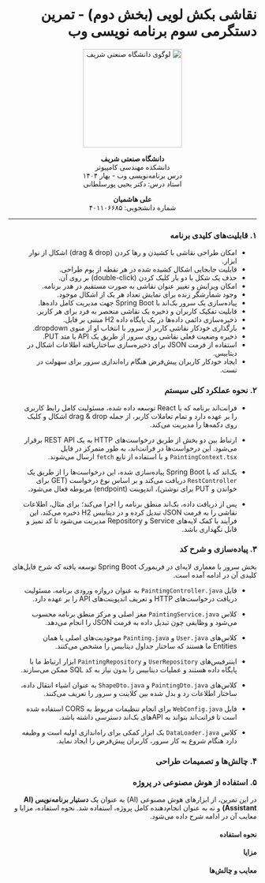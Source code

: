 <div dir="rtl">

# نقاشی بکش لویی (بخش دوم) - تمرین دستگرمی سوم برنامه نویسی وب

<p align="center">
  <img src="https://upload.wikimedia.org/wikipedia/commons/4/42/Sharif-University-of-Technology.jpg" alt="لوگوی دانشگاه صنعتی شریف" width="200">
</p>

<p align="center">
  <b>دانشگاه صنعتی شریف</b><br>
  دانشکده مهندسی کامپیوتر<br>
  درس برنامه‌نویسی وب - بهار ۱۴۰۴
  <br>استاد درس: دکتر یحیی پورسلطانی
</p>

<p align="center">
  <b>علی هاشمیان</b><br>
  شماره دانشجویی: ۴۰۱۱۰۶۶۸۵
</p>

---

### ۱. قابلیت‌های کلیدی برنامه

*   امکان طراحی نقاشی با کشیدن و رها کردن (drag & drop) اشکال از نوار ابزار.
*   قابلیت جابجایی اشکال کشیده شده در هر نقطه از بوم طراحی.
*   حذف یک شکل با دو بار کلیک کردن (double-click) بر روی آن.
*   امکان ویرایش و تغییر عنوان نقاشی به صورت مستقیم در هدر برنامه.
*   وجود شمارشگر زنده برای نمایش تعداد هر یک از اشکال موجود.
*   پیاده‌سازی یک سرور بک‌اند با Spring Boot جهت مدیریت کامل داده‌ها.
*   قابلیت تفکیک کاربران و ذخیره یک نقاشی منحصر به فرد برای هر کاربر.
*   ذخیره‌سازی دائمی داده‌ها در یک پایگاه داده H2 مبتنی بر فایل.
*   بارگذاری خودکار نقاشی کاربر از سرور با انتخاب او از منوی dropdown.
*   ذخیره وضعیت فعلی نقاشی روی سرور از طریق یک API با متد PUT.
*   استفاده از فرمت JSON برای ذخیره‌سازی ساختاریافته اطلاعات اشکال در دیتابیس.
*   ایجاد خودکار کاربران پیش‌فرض هنگام راه‌اندازی سرور برای سهولت در تست.




### ۲. نحوه عملکرد کلی سیستم

*   فرانت‌اند برنامه که با React توسعه داده شده، مسئولیت کامل رابط کاربری را بر عهده دارد و تمام تعاملات کاربر، از جمله drag & drop اشکال و کلیک روی دکمه‌ها را مدیریت می‌کند.

*   ارتباط بین دو بخش از طریق درخواست‌های HTTP به یک REST API برقرار می‌شود. این درخواست‌ها در فرانت‌اند، به طور متمرکز در فایل `PaintingContext.tsx` و با استفاده از تابع `fetch` ارسال می‌شوند.

*   بک‌اند که با Spring Boot پیاده‌سازی شده، این درخواست‌ها را از طریق یک `RestController` دریافت می‌کند و بر اساس نوع درخواست (GET برای خواندن و PUT برای نوشتن)، اندپوینت (endpoint) مربوطه فعال می‌شود.

*   پس از دریافت داده، بک‌اند منطق برنامه را اجرا می‌کند؛ برای مثال، اطلاعات نقاشی را به فرمت JSON تبدیل کرده و در دیتابیس H2 ذخیره می‌کند. این فرآیند با کمک لایه‌های Service و Repository مدیریت می‌شود تا کد تمیز و قابل نگهداری باشد.


### ۳. پیاده‌سازی و شرح کد

بخش سرور با معماری لایه‌ای در فریمورک Spring Boot توسعه یافته که شرح فایل‌های کلیدی آن در ادامه آمده است.

*   فایل `PaintingController.java` به عنوان دروازه ورودی برنامه، مسئولیت دریافت درخواست‌های HTTP و تعریف اندپوینت‌های API را بر عهده دارد.

*   کلاس `PaintingService.java` مغز اصلی و مرکز منطق برنامه محسوب می‌شود و وظایفی چون تبدیل داده به فرمت JSON را انجام می‌دهد.

*   کلاس‌های `User.java` و `Painting.java` موجودیت‌های اصلی یا همان Entities ما هستند که ساختار جداول دیتابیس را مشخص می‌کنند.

*   اینترفیس‌های `UserRepository` و `PaintingRepository` ابزار ارتباط ما با پایگاه داده هستند و عملیات دیتابیس را بدون نیاز به کد SQL ممکن می‌سازند.

*   کلاس‌های `PaintingDto.java` و `ShapeDto.java` به عنوان اشیاء انتقال داده، ساختار اطلاعات رد و بدل شده بین کلاینت و سرور را تعریف می‌کنند.

*   فایل `WebConfig.java` برای انجام تنظیمات مربوط به CORS استفاده شده است تا فرانت‌اند بتواند به APIهای بک‌اند دسترسی داشته باشد.

*   کلاس `DataLoader.java` یک ابزار کمکی برای راه‌اندازی اولیه است و وظیفه دارد هنگام شروع به کار سرور، کاربران پیش‌فرض را ایجاد نماید.



    
### ۴. چالش‌ها و تصمیمات طراحی


### ۵. استفاده از هوش مصنوعی در پروژه

در این تمرین، از ابزارهای هوش مصنوعی (AI) به عنوان یک **دستیار برنامه‌نویس (AI Assistant)** و نه به عنوان انجام‌دهنده کامل پروژه، استفاده شد. نحوه استفاده، مزایا و معایب آن در ادامه شرح داده می‌شود.

#### نحوه استفاده


#### مزایا


#### معایب و چالش‌ها


</div>
